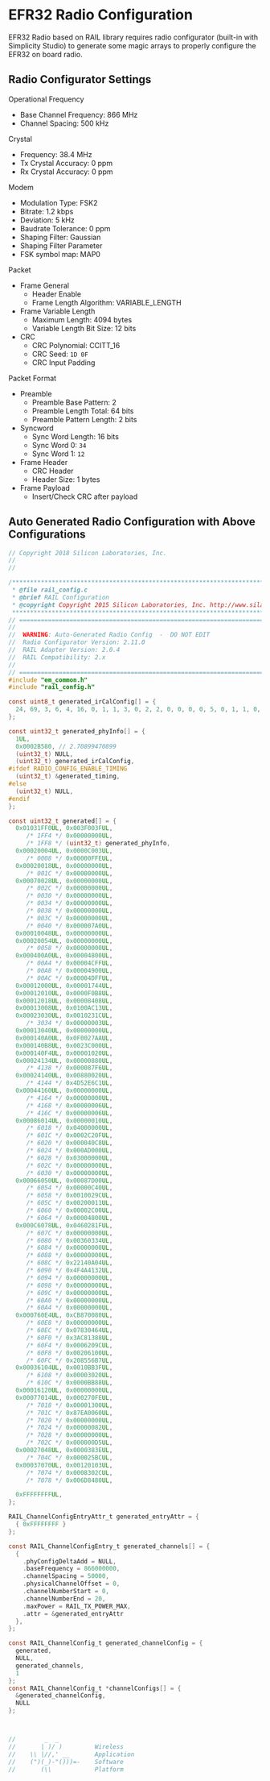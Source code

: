 # EFR32 Radio Configuration
EFR32 Radio based on RAIL library requires radio configurator (built-in with Simplicity Studio) to generate some magic arrays to properly 
configure the EFR32 on board radio. 

Radio Configurator Settings
--------

Operational Frequency
- Base Channel Frequency: 866 MHz
- Channel Spacing: 500 kHz

Crystal
- Frequency: 38.4 MHz
- Tx Crystal Accuracy: 0 ppm
- Rx Crystal Accuracy: 0 ppm

Modem
- Modulation Type: FSK2
- Bitrate: 1.2 kbps
- Deviation: 5 kHz
- Baudrate Tolerance: 0 ppm
- Shaping Filter: Gaussian
- Shaping Filter Parameter  
- FSK symbol map: MAP0

Packet
- Frame General
    - Header Enable
    - Frame Length Algorithm: VARIABLE_LENGTH
- Frame Variable Length
    - Maximum Length: 4094 bytes
    - Variable Length Bit Size: 12 bits
- CRC
    - CRC Polynomial: CCITT_16
    - CRC Seed: `1D 0F`
    - CRC Input Padding

Packet Format
- Preamble
    - Preamble Base Pattern: 2
    - Preamble Length Total: 64 bits
    - Preamble Pattern Length: 2 bits
- Syncword
    - Sync Word Length: 16 bits
    - Sync Word 0: `34`
    - Sync Word 1: `12`
- Frame Header
    - CRC Header
    - Header Size: 1 bytes
- Frame Payload
    - Insert/Check CRC after payload

Auto Generated Radio Configuration with Above Configurations
-----
```c
// Copyright 2018 Silicon Laboratories, Inc.
//
//

/***************************************************************************//**
 * @file rail_config.c
 * @brief RAIL Configuration
 * @copyright Copyright 2015 Silicon Laboratories, Inc. http://www.silabs.com
 ******************************************************************************/
// =============================================================================
//
//  WARNING: Auto-Generated Radio Config  -  DO NOT EDIT
//  Radio Configurator Version: 2.11.0
//  RAIL Adapter Version: 2.0.4
//  RAIL Compatibility: 2.x
//
// =============================================================================
#include "em_common.h"
#include "rail_config.h"

const uint8_t generated_irCalConfig[] = {
  24, 69, 3, 6, 4, 16, 0, 1, 1, 3, 0, 2, 2, 0, 0, 0, 0, 5, 0, 1, 1, 0, 0, 0, 0
};

const uint32_t generated_phyInfo[] = {
  1UL,
  0x0002B580, // 2.70899470899
  (uint32_t) NULL,
  (uint32_t) generated_irCalConfig,
#ifdef RADIO_CONFIG_ENABLE_TIMING
  (uint32_t) &generated_timing,
#else
  (uint32_t) NULL,
#endif
};

const uint32_t generated[] = {
  0x01031FF0UL, 0x003F003FUL,
     /* 1FF4 */ 0x00000000UL,
     /* 1FF8 */ (uint32_t) generated_phyInfo,
  0x00020004UL, 0x0000C003UL,
     /* 0008 */ 0x00000FFEUL,
  0x00020018UL, 0x00000000UL,
     /* 001C */ 0x00000000UL,
  0x00070028UL, 0x00000000UL,
     /* 002C */ 0x00000000UL,
     /* 0030 */ 0x00000000UL,
     /* 0034 */ 0x00000000UL,
     /* 0038 */ 0x00000000UL,
     /* 003C */ 0x00000000UL,
     /* 0040 */ 0x000007A0UL,
  0x00010048UL, 0x00000000UL,
  0x00020054UL, 0x00000000UL,
     /* 0058 */ 0x00000000UL,
  0x000400A0UL, 0x00004800UL,
     /* 00A4 */ 0x00004CFFUL,
     /* 00A8 */ 0x00004900UL,
     /* 00AC */ 0x00004DFFUL,
  0x00012000UL, 0x00001744UL,
  0x00012010UL, 0x0000F0B8UL,
  0x00012018UL, 0x00008408UL,
  0x00013008UL, 0x0100AC13UL,
  0x00023030UL, 0x0010231CUL,
     /* 3034 */ 0x00000003UL,
  0x00013040UL, 0x00000000UL,
  0x000140A0UL, 0x0F0027AAUL,
  0x000140B8UL, 0x0023C000UL,
  0x000140F4UL, 0x00001020UL,
  0x00024134UL, 0x00000880UL,
     /* 4138 */ 0x000087F6UL,
  0x00024140UL, 0x00880020UL,
     /* 4144 */ 0x4D52E6C1UL,
  0x00044160UL, 0x00000000UL,
     /* 4164 */ 0x00000000UL,
     /* 4168 */ 0x00000006UL,
     /* 416C */ 0x00000006UL,
  0x00086014UL, 0x00000010UL,
     /* 6018 */ 0x04000000UL,
     /* 601C */ 0x0002C20FUL,
     /* 6020 */ 0x000040C8UL,
     /* 6024 */ 0x000AD000UL,
     /* 6028 */ 0x03000000UL,
     /* 602C */ 0x00000000UL,
     /* 6030 */ 0x00000000UL,
  0x00066050UL, 0x00087D00UL,
     /* 6054 */ 0x00000C40UL,
     /* 6058 */ 0x0010029CUL,
     /* 605C */ 0x00200011UL,
     /* 6060 */ 0x00002C00UL,
     /* 6064 */ 0x00004800UL,
  0x000C6078UL, 0x0460281FUL,
     /* 607C */ 0x00000000UL,
     /* 6080 */ 0x00360334UL,
     /* 6084 */ 0x00000000UL,
     /* 6088 */ 0x00000000UL,
     /* 608C */ 0x22140A04UL,
     /* 6090 */ 0x4F4A4132UL,
     /* 6094 */ 0x00000000UL,
     /* 6098 */ 0x00000000UL,
     /* 609C */ 0x00000000UL,
     /* 60A0 */ 0x00000000UL,
     /* 60A4 */ 0x00000000UL,
  0x000760E4UL, 0xCB870080UL,
     /* 60E8 */ 0x00000000UL,
     /* 60EC */ 0x07830464UL,
     /* 60F0 */ 0x3AC81388UL,
     /* 60F4 */ 0x0006209CUL,
     /* 60F8 */ 0x00206100UL,
     /* 60FC */ 0x208556B7UL,
  0x00036104UL, 0x0010BB3FUL,
     /* 6108 */ 0x00003020UL,
     /* 610C */ 0x0000BB88UL,
  0x00016120UL, 0x00000000UL,
  0x00077014UL, 0x000270FEUL,
     /* 7018 */ 0x00001300UL,
     /* 701C */ 0x87EA0060UL,
     /* 7020 */ 0x00000000UL,
     /* 7024 */ 0x00000082UL,
     /* 7028 */ 0x00000000UL,
     /* 702C */ 0x000000D5UL,
  0x00027048UL, 0x0000383EUL,
     /* 704C */ 0x000025BCUL,
  0x00037070UL, 0x00120103UL,
     /* 7074 */ 0x0008302CUL,
     /* 7078 */ 0x006D8480UL,

  0xFFFFFFFFUL,
};

RAIL_ChannelConfigEntryAttr_t generated_entryAttr = {
  { 0xFFFFFFFF }
};

const RAIL_ChannelConfigEntry_t generated_channels[] = {
  {
    .phyConfigDeltaAdd = NULL,
    .baseFrequency = 866000000,
    .channelSpacing = 50000,
    .physicalChannelOffset = 0,
    .channelNumberStart = 0,
    .channelNumberEnd = 20,
    .maxPower = RAIL_TX_POWER_MAX,
    .attr = &generated_entryAttr
  },
};

const RAIL_ChannelConfig_t generated_channelConfig = {
  generated,
  NULL,
  generated_channels,
  1
};
const RAIL_ChannelConfig_t *channelConfigs[] = {
  &generated_channelConfig,
  NULL
};



//        _  _                          
//       | )/ )         Wireless        
//    \\ |//,' __       Application     
//    (")(_)-"()))=-    Software        
//       (\\            Platform        


```
